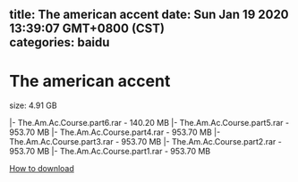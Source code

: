 
title: The american accent
date: Sun Jan 19 2020 13:39:07 GMT+0800 (CST)    
categories: baidu
---

# The american accent
size: 4.91 GB
 
 
|- The.Am.Ac.Course.part6.rar - 140.20 MB
|- The.Am.Ac.Course.part5.rar - 953.70 MB
|- The.Am.Ac.Course.part4.rar - 953.70 MB
|- The.Am.Ac.Course.part3.rar - 953.70 MB
|- The.Am.Ac.Course.part2.rar - 953.70 MB
|- The.Am.Ac.Course.part1.rar - 953.70 MB

[How to download](https://bpcam.bemobtrk.com/go/2ceec3aa-1ca2-46d6-b9ff-aaa5c184517c?jno=2174)